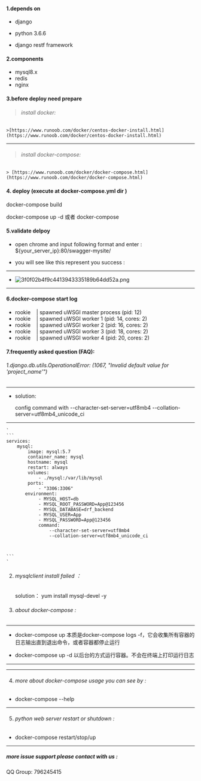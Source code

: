 #### 1.depends on

* django

* python  3.6.6

* django restf framework

#### 2.components
* mysql8.x
* redis
* nginx
#### 3.before deploy  need prepare
>###### install docker:
    >[https://www.runoob.com/docker/centos-docker-install.html](https://www.runoob.com/docker/centos-docker-install.html)


* * *
>###### install docker-compose:
    > [https://www.runoob.com/docker/docker-compose.html](https://www.runoob.com/docker/docker-compose.html)


#### 4. deploy (execute  at docker-compose.yml dir )
docker-compose build

docker-compose up -d 或者 docker-compose

#### 5.validate delpoy
* open chrome and input following format and enter :
 ${your_server_ip}:80/swagger-mysite/

* you will see like this represent you success :

* * *

* ![3f0f02b4f9c4413943335189b64dd52a.png](en-resource://database/605:1)


* * *
#### 6.docker-compose start log

* rookie    | spawned uWSGI master process (pid: 12)
* rookie    | spawned uWSGI worker 1 (pid: 14, cores: 2)
* rookie    | spawned uWSGI worker 2 (pid: 16, cores: 2)
* rookie    | spawned uWSGI worker 3 (pid: 18, cores: 2)
* rookie    | spawned uWSGI worker 4 (pid: 20, cores: 2)
#### 7.frequently asked question (FAQ):
###### 1.django.db.utils.OperationalError: (1067, "Invalid default value for 'project_name'")

* * *

*  solution:

     config command with --character-set-server=utf8mb4 --collation-server=utf8mb4_unicode_ci


* * *


    `
    ```
    services: 
        mysql:   
            image: mysql:5.7   
            container_name: mysql  
            hostname: mysql   
            restart: always   
            volumes:     
                - ./mysql:/var/lib/mysql 
            ports:     
                - "3306:3306"   
           environment:     
                - MYSQL_HOST=db     
                - MYSQL_ROOT_PASSWORD=App@123456     
                - MYSQL_DATABASE=drf_backend     
                - MYSQL_USER=App     
                - MYSQL_PASSWORD=App@123456   
                command:
                    --character-set-server=utf8mb4
                    --collation-server=utf8mb4_unicode_ci



    ```
    `


2. ###### mysqlclient  install failed ：
    solution： yum install mysql-devel -y

3. ###### about docker-compose :

* * *

* docker-compose up 本质是docker-compose logs -f，它会收集所有容器的日志输出直到退出命令，或者容器都停止运行

* docker-compose up -d 以后台的方式运行容器。不会在终端上打印运行日志

* * *

* * *

4. ###### more about docker-compose usage you can see by :



*    docker-compose --help

* * *





5. ###### python web server restart or shutdown :
* docker-compose restart/stop/up

* * *
#####  more issue support please contact with  us :
QQ Group: 796245415























